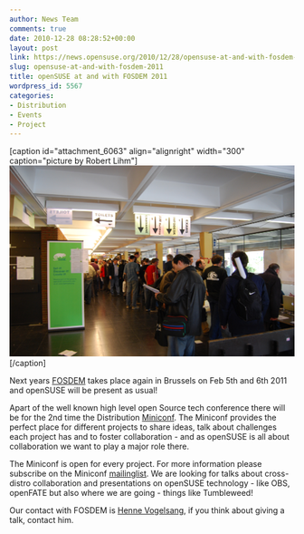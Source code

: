 ```yaml
---
author: News Team
comments: true
date: 2010-12-28 08:28:52+00:00
layout: post
link: https://news.opensuse.org/2010/12/28/opensuse-at-and-with-fosdem-2011/
slug: opensuse-at-and-with-fosdem-2011
title: openSUSE at and with FOSDEM 2011
wordpress_id: 5567
categories:
- Distribution
- Events
- Project
---
```


[caption id="attachment_6063" align="alignright" width="300" caption="picture by Robert Lihm"][![](/wp-content/uploads/2010/12/openSUSEboothfosdemrhlim.jpg)](http://www.23hq.com/rlihm/photo/2952989?usertag=opensuse)[/caption]

Next years [FOSDEM](http://www.fosdem.org/2011/) takes place again in Brussels on Feb 5th and 6th 2011 and openSUSE will be present as usual!

Apart of the well known high level open Source tech conference there will be for the 2nd time the Distribution [Miniconf](http://www.fosdem.org/2011/distrominiconf). The Miniconf provides the perfect place for different projects to share ideas, talk about challenges each project has and to foster collaboration - and as openSUSE is all about collaboration we want to play a major role there.
<!-- more -->
The Miniconf is open for every project. For more information please subscribe on the Miniconf [mailinglist](http://lists.fosdem.org/mailman/listinfo/dist2011). We are looking for talks about cross-distro collaboration and presentations on openSUSE technology - like OBS, openFATE but also where we are going - things like Tumbleweed!

Our contact with FOSDEM is [Henne Vogelsang](http://en.opensuse.org/User:Hennevogel), if you think about giving a talk, contact him.
